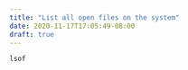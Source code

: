 ```yaml
---
title: "List all open files on the system"
date: 2020-11-17T17:05:49-08:00
draft: true
---
```


```
lsof
```

